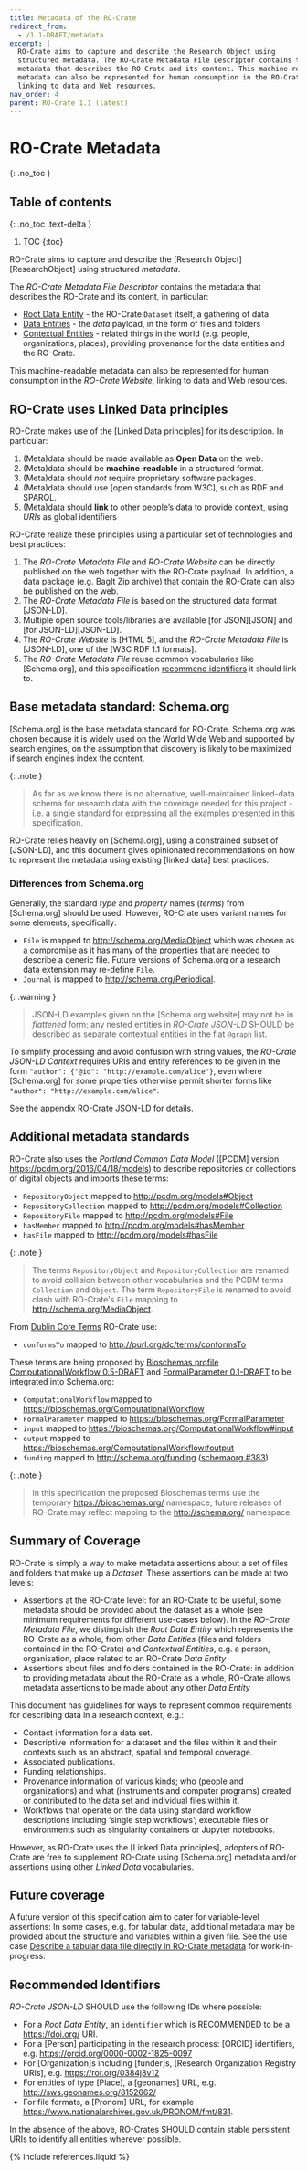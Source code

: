 ```yaml
---
title: Metadata of the RO-Crate
redirect_from:
  - /1.1-DRAFT/metadata
excerpt: |
  RO-Crate aims to capture and describe the Research Object using
  structured metadata. The RO-Crate Metadata File Descriptor contains the
  metadata that describes the RO-Crate and its content. This machine-readable
  metadata can also be represented for human consumption in the RO-Crate Website,
  linking to data and Web resources.
nav_order: 4
parent: RO-Crate 1.1 (latest)
---
```

<!--
   Copyright 2019-2020 University of Technology Sydney
   Copyright 2019-2020 The University of Manchester UK 
   Copyright 2019-2021 RO-Crate contributors <https://github.com/ResearchObject/ro-crate/graphs/contributors>

   Licensed under the Apache License, Version 2.0 (the "License");
   you may not use this file except in compliance with the License.
   You may obtain a copy of the License at

       http://www.apache.org/licenses/LICENSE-2.0

   Unless required by applicable law or agreed to in writing, software
   distributed under the License is distributed on an "AS IS" BASIS,
   WITHOUT WARRANTIES OR CONDITIONS OF ANY KIND, either express or implied.
   See the License for the specific language governing permissions and
   limitations under the License.
-->

<div id="metadata"></div>

# RO-Crate Metadata

{: .no_toc }

## Table of contents
{: .no_toc .text-delta }

1. TOC
{:toc}

RO-Crate aims to capture and describe the [Research Object][ResearchObject] using structured _metadata_.

The _RO-Crate Metadata File Descriptor_ contains the metadata that describes the RO-Crate and its content, in particular:

* [Root Data Entity](root-data-entity.md) - the RO-Crate `Dataset` itself, a gathering of data
* [Data Entities](data-entities.md) - the _data_ payload, in the form of files and folders
* [Contextual Entities](contextual-entities.md) - related things in the world (e.g. people, organizations, places), providing provenance for the data entities and the RO-Crate.

This machine-readable metadata can also be represented for human consumption in the _RO-Crate Website_, linking to data and Web resources.

## RO-Crate uses Linked Data principles

RO-Crate makes use of the [Linked Data principles] for its description. In particular:

1. (Meta)data should be made available as **Open Data** on the web.
2. (Meta)data should be **machine-readable** in a structured format.
3. (Meta)data should _not_ require proprietary software packages.
4. (Meta)data should use [open standards from W3C], such as RDF and SPARQL.
5. (Meta)data should **link** to other people’s data to provide context, using _URIs_ as global identifiers

RO-Crate realize these principles using a particular set of technologies and best practices:

1. The _RO-Crate Metadata File_ and _RO-Crate Website_ can be directly published on the web together with the RO-Crate payload. In addition, a data package (e.g. BagIt Zip archive) that contain the RO-Crate can also be published on the web.
2. The _RO-Crate Metadata File_ is based on the structured data format [JSON-LD]. 
3. Multiple open source tools/libraries are available [for JSON][JSON] and [for JSON-LD][JSON-LD].
4. The _RO-Crate Website_ is [HTML 5], and the _RO-Crate Metadata File_ is [JSON-LD], one of the [W3C RDF 1.1 formats].
5. The _RO-Crate Metadata File_ reuse common vocabularies like [Schema.org], and this specification [recommend identifiers](#recommended-identifiers) it should link to.

## Base metadata standard: Schema.org

[Schema.org] is the base metadata standard for RO-Crate. Schema.org was chosen because it is widely used on the World Wide Web and supported by search engines, on the assumption that discovery is likely to be maximized if search engines index the content. 

{: .note }
> As far as we know there is no alternative, well-maintained linked-data schema for research data with the coverage needed for this project - i.e. a single standard for expressing all the examples presented in this specification.

RO-Crate relies heavily on [Schema.org], using a constrained subset of [JSON-LD], and this document gives opinionated recommendations on how to represent the metadata using existing [linked data] best practices.

### Differences from Schema.org

Generally, the standard _type_ and _property_ names (_terms_) from [Schema.org] should be used. However, RO-Crate uses variant names for some elements, specifically:

* `File` is mapped to <http://schema.org/MediaObject> which was chosen as a compromise as it has many of the properties that are needed to describe a generic file. Future versions of Schema.org or a research data extension may re-define `File`.
* `Journal` is mapped to <http://schema.org/Periodical>.

{: .warning }
> JSON-LD examples given on the [Schema.org website] may not be in _flattened_ form; any nested entities in _RO-Crate JSON-LD_ SHOULD be described as separate contextual entities in the flat `@graph` list. 

To simplify processing and avoid confusion with string values, the _RO-Crate JSON-LD Context_ requires URIs and entity references to be given in the form `"author": {"@id": "http://example.com/alice"}`, even where [Schema.org] for some properties otherwise permit shorter forms like `"author": "http://example.com/alice"`.

See the appendix [RO-Crate JSON-LD](appendix/jsonld.md) for details.

## Additional metadata standards

RO-Crate also uses the _Portland Common Data Model_ ([PCDM] version <https://pcdm.org/2016/04/18/models>) to describe repositories or collections of digital objects and imports these terms:
 
- `RepositoryObject` mapped to <http://pcdm.org/models#Object>
- `RepositoryCollection` mapped to <http://pcdm.org/models#Collection>
- `RepositoryFile` mapped to <http://pcdm.org/models#File>
- `hasMember` mapped to <http://pcdm.org/models#hasMember>
- `hasFile` mapped to <http://pcdm.org/models#hasFile>

{: .note }
> The terms `RepositoryObject` and `RepositoryCollection` are renamed to avoid collision between other vocabularies and the PCDM terms `Collection` and `Object`. The term `RepositoryFile` is renamed to avoid clash with RO-Crate's `File` mapping to <http://schema.org/MediaObject>.

From [Dublin Core Terms](http://purl.org/dc/terms/) RO-Crate use:

- `conformsTo` mapped to <http://purl.org/dc/terms/conformsTo>

These terms are being proposed by [Bioschemas profile ComputationalWorkflow 0.5-DRAFT](https://bioschemas.org/profiles/ComputationalWorkflow/0.5-DRAFT-2020_07_21) and [FormalParameter 0.1-DRAFT](https://bioschemas.org/profiles/FormalParameter/0.1-DRAFT-2020_07_21) to be integrated into Schema.org: 

* `ComputationalWorkflow` mapped to <https://bioschemas.org/ComputationalWorkflow>
* `FormalParameter` mapped to <https://bioschemas.org/FormalParameter>
* `input` mapped to <https://bioschemas.org/ComputationalWorkflow#input>
* `output` mapped to <https://bioschemas.org/ComputationalWorkflow#output>
* `funding` mapped to <http://schema.org/funding> ([schemaorg #383](https://github.com/schemaorg/schemaorg/issues/383))

{: .note }
> In this specification the proposed Bioschemas terms use the temporary <https://bioschemas.org/> namespace; future releases of RO-Crate may reflect mapping to the <http://schema.org/> namespace.

## Summary of Coverage

RO-Crate is simply a way to make metadata assertions about a set of files and folders that make up a _Dataset_. These assertions can be made at two levels:

* Assertions at the RO-Crate level: for an RO-Crate to be useful, some metadata should be provided about the dataset as a whole (see minimum requirements for different use-cases below). In the _RO-Crate Metadata File_, we distinguish the _Root Data Entity_ which represents the RO-Crate as a whole, from other _Data Entities_ (files and folders contained in the RO-Crate) and _Contextual Entities_, e.g. a person, organisation, place related to an RO-Crate _Data Entity_
* Assertions about files and folders contained in the RO-Crate: in addition to providing metadata about the RO-Crate as a whole, RO-Crate allows metadata assertions to be made about any other _Data Entity_


This document has guidelines for ways to represent common requirements for describing data in a research context, e.g.:

* Contact information for a data set.
* Descriptive information for a dataset and the files within it and their contexts such as an abstract, spatial and temporal coverage.
* Associated publications.
* Funding relationships.
* Provenance information of various kinds; who (people and organizations) and what (instruments and computer programs) created or contributed to the data set and individual files within it.
* Workflows that operate on the data using standard workflow descriptions including ‘single step workflows’; executable files or environments such as singularity containers or Jupyter notebooks.

However, as RO-Crate uses the [Linked Data principles], adopters of RO-Crate are free to supplement RO-Crate using [Schema.org] metadata and/or assertions using other _Linked Data_ vocabularies.

## Future coverage

A future version of this specification aim to cater for variable-level assertions: In some cases, e.g. for tabular data, additional metadata may be provided about the structure and variables within a given file. See the use case [Describe a tabular data file directly in RO-Crate metadata](https://github.com/ResearchObject/ro-crate/issues/27) for work-in-progress.


## Recommended Identifiers

_RO-Crate JSON-LD_ SHOULD use the following IDs where possible:

* For a _Root Data Entity_, an `identifier` which is RECOMMENDED to be a  <https://doi.org/> URI. 
* For a [Person] participating in the research process: [ORCID] identifiers, e.g. <https://orcid.org/0000-0002-1825-0097>
* For [Organization]s including [funder]s,  [Research Organization Registry URIs], e.g. <https://ror.org/0384j8v12>
* For entities of type [Place], a [geonames] URL, e.g. <http://sws.geonames.org/8152662/>
* For file formats, a [Pronom] URL, for example <https://www.nationalarchives.gov.uk/PRONOM/fmt/831>.

In the absence of the above, RO-Crates SHOULD contain stable persistent URIs to identify all entities wherever possible.


{% include references.liquid %}

